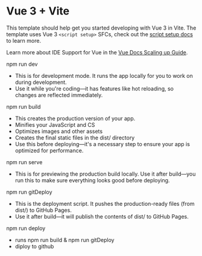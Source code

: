 # Vue 3 + Vite

This template should help get you started developing with Vue 3 in Vite. The template uses Vue 3 `<script setup>` SFCs, check out the [script setup docs](https://v3.vuejs.org/api/sfc-script-setup.html#sfc-script-setup) to learn more.

Learn more about IDE Support for Vue in the [Vue Docs Scaling up Guide](https://vuejs.org/guide/scaling-up/tooling.html#ide-support).


npm run dev
- This is for development mode. It runs the app locally for you to work on during development. 
- Use it while you're coding—it has features like hot reloading, so changes are reflected immediately.

npm run build
- This creates the production version of your app. 
- Minifies your JavaScript and CS
- Optimizes images and other assets
- Creates the final static files in the dist/ directory
- Use this before deploying—it's a necessary step to ensure your app is optimized for performance.

npm run serve
- This is for previewing the production build locally. Use it after build—you run this to make sure everything looks good before deploying.

npm run gitDeploy
- This is the deployment script. It pushes the production-ready files (from dist/) to GitHub Pages.
- Use it after build—it will publish the contents of dist/ to GitHub Pages.


npm run deploy
- runs npm run build & npm run gitDeploy
- diploy to github